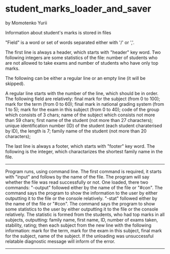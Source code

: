 # student_marks_loader_and_saver
by Momotenko Yurii

Information about student's marks is stored in files

"Field" is a word or set of words separated either with '/' or ','.

The first line is always a header, which starts with "header" key word. Two following integers are some statistics of the file: number of students who are not allowed to take exams and number of students who have only top marks.

The following can be either a regular line or an empty line (it will be skipped).

A regular line starts with the number of the line, which should be in order. 
  The following field are relatively:
    final mark for the subject (from 0 to 100);
    mark for the term (from 0 to 60);
    final mark in national grading system (from 1 to 5);
    mark for the exam in this subject (from 0 to 40);
    code of the group which consists of 3 chars;
    name of the subject which consists not more than 59 chars;
    first name of the student (not more than 27 characters);
    unique identification number (ID) of the student (each student charaterised by ID), the length is 7;
    family name of the student (not more than 20 characters);
   
The last line is always a footer, which starts with "footer" key word. The following is the integer, which charactarizes the shortest family name in the file.

_____________________________________

Program runs, using command line.
The first command is required, it starts with "input" and follows by the name of the file.
The program will say whether the file was read successfully or not.
One loaded, there two commands:
  "-output" followed either by the name of the file or "#con". The command says the program to show the information to the user by either outputting it to the file or the console relatively.
  "-stat" followed either by the name of the file or "#con". The command says the program to show some statistics to the user by either outputting it to the file or the console relatively. The statistic is formed from the students, who had top marks in all subjects, outputting: family name, first name, ID, number of exams taken, stability, rating; then each subject from the new line with the following information: mark for the term, mark for the exam in this subject, final mark for the subject, name of the subject.
If the unloading was unsuccessful relatable diagnostic message will inform of the error.
_____________________________________

